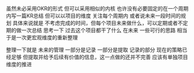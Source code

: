虽然未必采用OKR的形式 但可以采用相似的内核 也许没有必要固定的在一个周期内写一篇KR总结 但可以以项目的维度 关注每个周期内 或者说未来一段时间的规划
具体来说就是 不考虑完成的时间，但每个项目未来做什么，可以定期或者不定期的做一次总结 思考一下 过去这个项目都干了什么 在未来 一些可行的思路 相当于是一次更宏观维度的重新整理

整理一下就是 未来的管理 一部分是记录 一部分是提取
记录的部分 现在的策略已经足够 但提取并给予后续有价值的信息，这一点做的还并不完善
应该有单独项目维度的推进